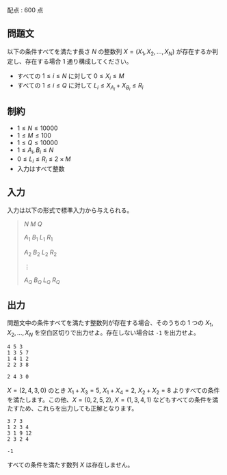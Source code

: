 配点 : $600$ 点

## 問題文

以下の条件すべてを満たす長さ $N$ の整数列 $X = (X_1, X_2, \ldots ,X_N)$ が存在するか判定し、存在する場合 $1$ 通り構成してください。<br>

- すべての $1 \leq i \leq N$ に対して $0 \leq X_i \leq M$<br>
- すべての $1 \leq i \leq Q$ に対して $L_i \leq X_{A_i} + X_{B_i} \leq R_i$

## 制約

- $1 \leq N \leq 10000$
- $1 \leq M \leq 100$
- $1 \leq Q \leq 10000$
- $1 \leq A_i, B_i \leq N$
- $0 \leq L_i \leq R_i \leq 2 \times M$
- 入力はすべて整数

## 入力

入力は以下の形式で標準入力から与えられる。

> $N$ $M$ $Q$
> 
> $A_1$ $B_1$ $L_1$ $R_1$
> 
> $A_2$ $B_2$ $L_2$ $R_2$
> 
> $\vdots$
> 
> $A_Q$ $B_Q$ $L_Q$ $R_Q$

## 出力

問題文中の条件すべてを満たす整数列が存在する場合、そのうちの $1$ つの $X_1, X_2, \ldots, X_N$ を空白区切りで出力せよ。存在しない場合は `-1` を出力せよ。

```input1
4 5 3
1 3 5 7
1 4 1 2
2 2 3 8
```

```output1
2 4 3 0
```

$X = (2,4,3,0)$ のとき $X_1 + X_3 = 5$, $X_1 + X_4 = 2$, $X_2 + X_2 = 8$ よりすべての条件を満たします。この他、$X = (0,2,5,2)$, $X = (1,3,4,1)$ などもすべての条件を満たすため、これらを出力しても正解となります。

```input2
3 7 3
1 2 3 4
3 1 9 12
2 3 2 4
```

```output2
-1
```

すべての条件を満たす数列 $X$ は存在しません。